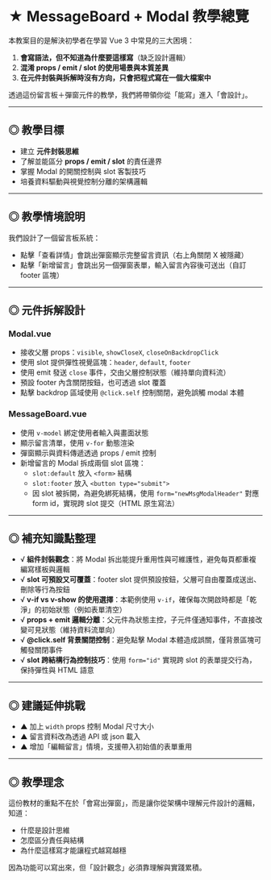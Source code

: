# ★ MessageBoard + Modal 教學總覽

本教案目的是解決初學者在學習 Vue 3 中常見的三大困境：

1. **會寫語法，但不知道為什麼要這樣寫**（缺乏設計邏輯）
2. **混淆 props / emit / slot 的使用場景與本質差異**
3. **在元件封裝與拆解時沒有方向，只會把程式寫在一個大檔案中**

透過這份留言板＋彈窗元件的教學，我們將帶領你從「能寫」進入「會設計」。

---

## ◎ 教學目標

- 建立 **元件封裝思維**
- 了解並能區分 **props / emit / slot** 的責任邊界
- 掌握 Modal 的開關控制與 slot 客製技巧
- 培養資料驅動與視覺控制分離的架構邏輯

---

## ◎ 教學情境說明

我們設計了一個留言板系統：

- 點擊「查看詳情」會跳出彈窗顯示完整留言資訊（右上角關閉 X 被隱藏）
- 點擊「新增留言」會跳出另一個彈窗表單，輸入留言內容後可送出（自訂 footer 區塊）

---

## ◎ 元件拆解設計

### Modal.vue

- 接收父層 props：`visible`, `showCloseX`, `closeOnBackdropClick`
- 使用 slot 提供彈性視覺區塊：`header`, `default`, `footer`
- 使用 emit 發送 `close` 事件，交由父層控制狀態（維持單向資料流）
- 預設 footer 內含關閉按鈕，也可透過 slot 覆蓋
- 點擊 backdrop 區域使用 `@click.self` 控制關閉，避免誤觸 modal 本體

### MessageBoard.vue

- 使用 `v-model` 綁定使用者輸入與畫面狀態
- 顯示留言清單，使用 `v-for` 動態渲染
- 彈窗顯示與資料傳遞透過 props / emit 控制
- 新增留言的 Modal 拆成兩個 slot 區塊：
  - `slot:default` 放入 `<form>` 結構
  - `slot:footer` 放入 `<button type="submit">`
  - 因 slot 被拆開，為避免綁死結構，使用 `form="newMsgModalHeader"` 對應 form id，實現跨 slot 提交（HTML 原生寫法）

---

## ◎ 補充知識點整理

- √ **組件封裝觀念**：將 Modal 拆出能提升重用性與可維護性，避免每頁都重複編寫樣板與邏輯
- √ **slot 可預設又可覆蓋**：footer slot 提供預設按鈕，父層可自由覆蓋成送出、刪除等行為按鈕
- √ **v-if vs v-show 的使用選擇**：本範例使用 `v-if`，確保每次開啟時都是「乾淨」的初始狀態（例如表單清空）
- √ **props + emit 邏輯分離**：父元件為狀態主控，子元件僅通知事件，不直接改變可見狀態（維持資料流單向）
- √ **@click.self 背景關閉控制**：避免點擊 Modal 本體造成誤關，僅背景區塊可觸發關閉事件
- √ **slot 跨結構行為控制技巧**：使用 `form="id"` 實現跨 slot 的表單提交行為，保持彈性與 HTML 語意

---

## ◎ 建議延伸挑戰

- ▲ 加上 `width` props 控制 Modal 尺寸大小
- ▲ 留言資料改為透過 API 或 json 載入
- ▲ 增加「編輯留言」情境，支援帶入初始值的表單重用

---

## ◎ 教學理念

這份教材的重點不在於「會寫出彈窗」，而是讓你從架構中理解元件設計的邏輯，知道：

- 什麼是設計思維
- 怎麼區分責任與結構
- 為什麼這樣寫才能讓程式越寫越穩

因為功能可以寫出來，但「設計觀念」必須靠理解與實踐累積。

